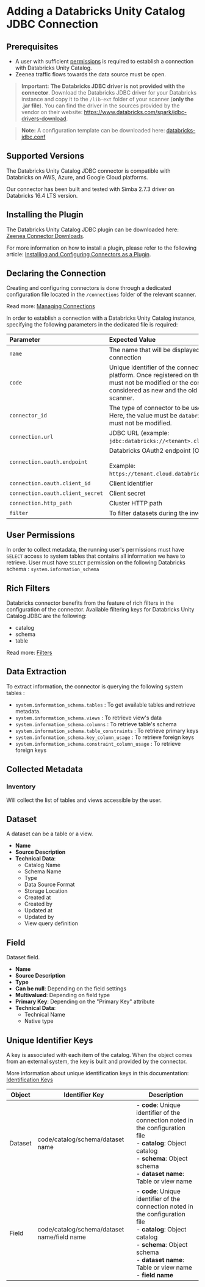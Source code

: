 # Adding a Databricks Unity Catalog JDBC Connection

## Prerequisites

* A user with sufficient [permissions](#user-permissions) is required to establish a connection with Databricks Unity Catalog. 
* Zeenea traffic flows towards the data source must be open.

> **Important:** **The Databricks JDBC driver is not provided with the connector**. Download the Databricks JDBC driver for your Databricks instance and copy it to the `/lib-ext` folder of your scanner (**only the .jar file**). You can find the driver in the sources provided by the vendor on their website: https://www.databricks.com/spark/jdbc-drivers-download.

> **Note:** A configuration template can be downloaded here: [databricks-jdbc.conf](https://github.com/zeenea/connector-conf-templates/blob/main/templates/databricks-jdbc.conf)

## Supported Versions

The Databricks Unity Catalog JDBC connector is compatible with Databricks on AWS, Azure, and Google Cloud platforms. 

Our connector has been built and tested with Simba 2.7.3 driver on Databricks 16.4 LTS version.

## Installing the Plugin

The Databricks Unity Catalog JDBC plugin can be downloaded here: [Zeenea Connector Downloads](./zeenea-connectors-list.md).

For more information on how to install a plugin, please refer to the following article: [Installing and Configuring Connectors as a Plugin](./zeenea-connectors-install-as-plugin.md).

## Declaring the Connection

Creating and configuring connectors is done through a dedicated configuration file located in the `/connections` folder of the relevant scanner.

Read more: [Managing Connections](../Zeenea_Administration/zeenea-managing-connections.md)
 
In order to establish a connection with a Databricks Unity Catalog instance, specifying the following parameters in the dedicated file is required:

| Parameter| Expected Value |
| :--- | :--- |
| `name` | The name that will be displayed to catalog users for this connection | 
| `code` | Unique identifier of the connection on the Zeenea platform. Once registered on the platform, this code must not be modified or the connection will be considered as new and the old one removed from the scanner. | 
| `connector_id` | The type of connector to be used for the connection. Here, the value must be `databricks-jdbc` and this value must not be modified. | 
| `connection.url` | JDBC URL (example: `jdbc:databricks://<tenant>.cloud.databricks.com:443`) |
| `connection.oauth.endpoint`	| Databricks OAuth2 endpoint (Optional)<br /><br /> Example: `https://tenant.cloud.databricks.com/oidc/v1/token`. |
| `connection.oauth.client_id` | Client identifier |
| `connection.oauth.client_secret` | Client secret |
| `connection.http_path` | Cluster HTTP path |
| `filter` | To filter datasets during the inventory |

## User Permissions

In order to collect metadata, the running user's permissions must have `SELECT` access to system tables that contains all information we have to retrieve.
User must have `SELECT` permission on the following Databricks schema : `system.information_schema`
 
## Rich Filters

Databricks connector benefits from the feature of rich filters in the configuration of the connector. Available filtering keys for Databricks Unity Catalog JDBC are the following:

* catalog
* schema
* table

Read more: [Filters](../Scanners/zeenea-filters.md)

## Data Extraction

To extract information, the connector is querying the following system tables :

* `system.information_schema.tables` : To get available tables and retrieve metadata.
* `system.information_schema.views` : To retrieve view's data
* `system.information_schema.columns` : To retrieve table's schema
* `system.information_schema.table_constraints` : To retrieve primary keys
* `system.information_schema.key_column_usage` : To retrieve foreign keys
* `system.information_schema.constraint_column_usage` : To retrieve foreign keys

## Collected Metadata

### Inventory

Will collect the list of tables and views accessible by the user.  

## Dataset

A dataset can be a table or a view. 

* **Name**
* **Source Description**
* **Technical Data**: 
  * Catalog Name
  * Schema Name
  * Type
  * Data Source Format
  * Storage Location
  * Created at
  * Created by
  * Updated at
  * Updated by
  * View query definition

## Field

Dataset field. 

* **Name**
* **Source Description**
* **Type**
* **Can be null**: Depending on the field settings
* **Multivalued**: Depending on field type
* **Primary Key**: Depending on the "Primary Key" attribute
* **Technical Data**: 
  * Technical Name
  * Native type
 
## Unique Identifier Keys

A key is associated with each item of the catalog. When the object comes from an external system, the key is built and provided by the connector.

More information about unique identification keys in this documentation: [Identification Keys](../Stewardship/zeenea-identification-keys.md)

| Object | Identifier Key | Description |
|---|---|---|
| Dataset | code/catalog/schema/dataset name | - **code**: Unique identifier of the connection noted in the configuration file<br />- **catalog**: Object catalog<br />- **schema**: Object schema<br />- **dataset name**: Table or view name |
| Field | code/catalog/schema/dataset name/field name | - **code**: Unique identifier of the connection noted in the configuration file<br />- **catalog**: Object catalog<br />- **schema**: Object schema<br />- **dataset name**: Table or view name<br />- **field name** |
